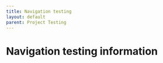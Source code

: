 ```yaml
---
title: Navigation testing
layout: default
parent: Project Testing
---
```


# Navigation testing information
